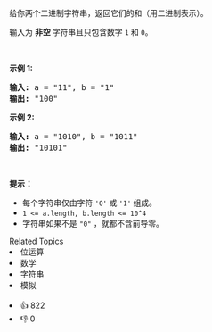 <p>给你两个二进制字符串，返回它们的和（用二进制表示）。</p>

<p>输入为 <strong>非空 </strong>字符串且只包含数字&nbsp;<code>1</code>&nbsp;和&nbsp;<code>0</code>。</p>

<p>&nbsp;</p>

<p><strong>示例&nbsp;1:</strong></p>

<pre><strong>输入:</strong> a = &quot;11&quot;, b = &quot;1&quot;
<strong>输出:</strong> &quot;100&quot;</pre>

<p><strong>示例&nbsp;2:</strong></p>

<pre><strong>输入:</strong> a = &quot;1010&quot;, b = &quot;1011&quot;
<strong>输出:</strong> &quot;10101&quot;</pre>

<p>&nbsp;</p>

<p><strong>提示：</strong></p>

<ul>
	<li>每个字符串仅由字符 <code>&#39;0&#39;</code> 或 <code>&#39;1&#39;</code> 组成。</li>
	<li><code>1 &lt;= a.length, b.length &lt;= 10^4</code></li>
	<li>字符串如果不是 <code>&quot;0&quot;</code> ，就都不含前导零。</li>
</ul>
<div><div>Related Topics</div><div><li>位运算</li><li>数学</li><li>字符串</li><li>模拟</li></div></div><br><div><li>👍 822</li><li>👎 0</li></div>